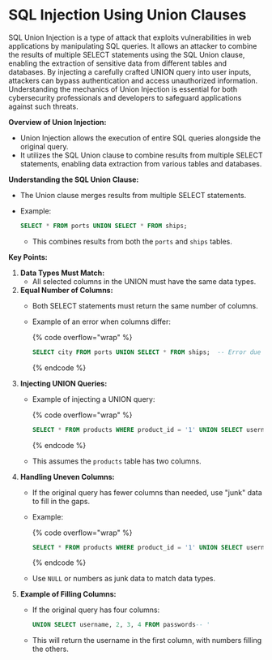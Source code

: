 # SQL Injection Using Union Clauses

SQL Union Injection is a type of attack that exploits vulnerabilities in web applications by manipulating SQL queries. It allows an attacker to combine the results of multiple SELECT statements using the SQL Union clause, enabling the extraction of sensitive data from different tables and databases. By injecting a carefully crafted UNION query into user inputs, attackers can bypass authentication and access unauthorized information. Understanding the mechanics of Union Injection is essential for both cybersecurity professionals and developers to safeguard applications against such threats.

**Overview of Union Injection:**

* Union Injection allows the execution of entire SQL queries alongside the original query.
* It utilizes the SQL Union clause to combine results from multiple SELECT statements, enabling data extraction from various tables and databases.

**Understanding the SQL Union Clause:**

* The Union clause merges results from multiple SELECT statements.
*   Example:

    ```sql
    SELECT * FROM ports UNION SELECT * FROM ships;
    ```

    * This combines results from both the `ports` and `ships` tables.

**Key Points:**

1. **Data Types Must Match:**
   * All selected columns in the UNION must have the same data types.
2. **Equal Number of Columns:**
   * Both SELECT statements must return the same number of columns.
   *   Example of an error when columns differ:

       {% code overflow="wrap" %}
       ```sql
       SELECT city FROM ports UNION SELECT * FROM ships;  -- Error due to different column counts
       ```
       {% endcode %}
3. **Injecting UNION Queries:**
   *   Example of injecting a UNION query:

       {% code overflow="wrap" %}
       ```sql
       SELECT * FROM products WHERE product_id = '1' UNION SELECT username, password FROM passwords-- '
       ```
       {% endcode %}
   * This assumes the `products` table has two columns.
4. **Handling Uneven Columns:**
   * If the original query has fewer columns than needed, use "junk" data to fill in the gaps.
   *   Example:

       {% code overflow="wrap" %}
       ```sql
       SELECT * FROM products WHERE product_id = '1' UNION SELECT username, 2 FROM passwords;
       ```
       {% endcode %}
   * Use `NULL` or numbers as junk data to match data types.
5. **Example of Filling Columns:**
   *   If the original query has four columns:

       ```sql
       UNION SELECT username, 2, 3, 4 FROM passwords-- '
       ```
   * This will return the username in the first column, with numbers filling the others.

